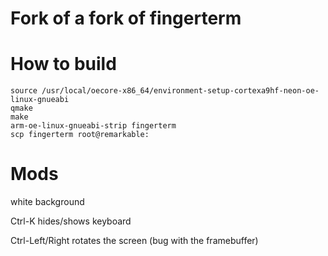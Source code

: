 # Fork of a fork of fingerterm

# How to build
```
source /usr/local/oecore-x86_64/environment-setup-cortexa9hf-neon-oe-linux-gnueabi
qmake
make
arm-oe-linux-gnueabi-strip fingerterm
scp fingerterm root@remarkable:
```

# Mods
white background

Ctrl-K hides/shows keyboard

Ctrl-Left/Right rotates the screen (bug with the framebuffer)
